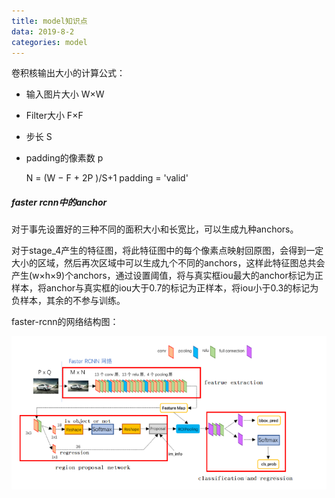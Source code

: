 ```yaml
---
title: model知识点
data: 2019-8-2
categories: model
---
```


卷积核输出大小的计算公式：

- 输入图片大小 W×W

- Filter大小 F×F

- 步长 S

- padding的像素数 p

  N = (W − F + 2P )/S+1       padding  = 'valid'

##### faster rcnn中的anchor

对于事先设置好的三种不同的面积大小和长宽比，可以生成九种anchors。

对于stage_4产生的特征图，将此特征图中的每个像素点映射回原图，会得到一定大小的区域，然后再次区域中可以生成九个不同的anchors，这样此特征图总共会产生(w×h×9)个anchors，通过设置阈值，将与真实框iou最大的anchor标记为正样本，将anchor与真实框的iou大于0.7的标记为正样本，将iou小于0.3的标记为负样本，其余的不参与训练。

faster-rcnn的网络结构图：

![1564976673887](assets/images/1564976673887.png)